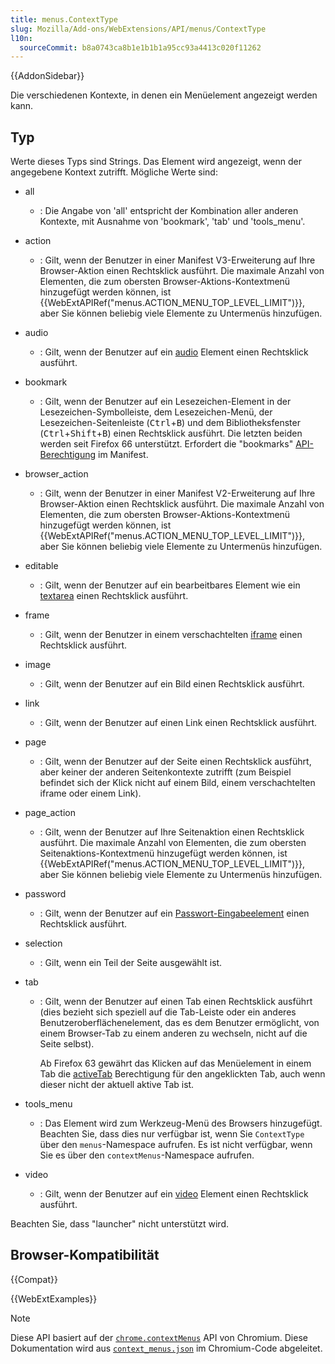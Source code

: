 ```yaml
---
title: menus.ContextType
slug: Mozilla/Add-ons/WebExtensions/API/menus/ContextType
l10n:
  sourceCommit: b8a0743ca8b1e1b1b1a95cc93a4413c020f11262
---
```


{{AddonSidebar}}

Die verschiedenen Kontexte, in denen ein Menüelement angezeigt werden kann.

## Typ

Werte dieses Typs sind Strings. Das Element wird angezeigt, wenn der angegebene Kontext zutrifft. Mögliche Werte sind:

- all
  - : Die Angabe von 'all' entspricht der Kombination aller anderen Kontexte, mit Ausnahme von 'bookmark', 'tab' und 'tools_menu'.
- action
  - : Gilt, wenn der Benutzer in einer Manifest V3-Erweiterung auf Ihre Browser-Aktion einen Rechtsklick ausführt. Die maximale Anzahl von Elementen, die zum obersten Browser-Aktions-Kontextmenü hinzugefügt werden können, ist {{WebExtAPIRef("menus.ACTION_MENU_TOP_LEVEL_LIMIT")}}, aber Sie können beliebig viele Elemente zu Untermenüs hinzufügen.
- audio
  - : Gilt, wenn der Benutzer auf ein [audio](/de/docs/Web/HTML/Element/audio) Element einen Rechtsklick ausführt.
- bookmark

  - : Gilt, wenn der Benutzer auf ein Lesezeichen-Element in der Lesezeichen-Symbolleiste, dem Lesezeichen-Menü, der Lesezeichen-Seitenleiste (<kbd>Ctrl</kbd>+<kbd>B</kbd>) und dem Bibliotheksfenster (<kbd>Ctrl</kbd>+<kbd>Shift</kbd>+<kbd>B</kbd>) einen Rechtsklick ausführt. Die letzten beiden werden seit Firefox 66 unterstützt. Erfordert die "bookmarks" [API-Berechtigung](/de/docs/Mozilla/Add-ons/WebExtensions/manifest.json/permissions#api_permissions) im Manifest.

- browser_action
  - : Gilt, wenn der Benutzer in einer Manifest V2-Erweiterung auf Ihre Browser-Aktion einen Rechtsklick ausführt. Die maximale Anzahl von Elementen, die zum obersten Browser-Aktions-Kontextmenü hinzugefügt werden können, ist {{WebExtAPIRef("menus.ACTION_MENU_TOP_LEVEL_LIMIT")}}, aber Sie können beliebig viele Elemente zu Untermenüs hinzufügen.
- editable
  - : Gilt, wenn der Benutzer auf ein bearbeitbares Element wie ein [textarea](/de/docs/Web/HTML/Element/textarea) einen Rechtsklick ausführt.
- frame
  - : Gilt, wenn der Benutzer in einem verschachtelten [iframe](/de/docs/Web/HTML/Element/iframe) einen Rechtsklick ausführt.
- image
  - : Gilt, wenn der Benutzer auf ein Bild einen Rechtsklick ausführt.
- link
  - : Gilt, wenn der Benutzer auf einen Link einen Rechtsklick ausführt.
- page
  - : Gilt, wenn der Benutzer auf der Seite einen Rechtsklick ausführt, aber keiner der anderen Seitenkontexte zutrifft (zum Beispiel befindet sich der Klick nicht auf einem Bild, einem verschachtelten iframe oder einem Link).
- page_action
  - : Gilt, wenn der Benutzer auf Ihre Seitenaktion einen Rechtsklick ausführt. Die maximale Anzahl von Elementen, die zum obersten Seitenaktions-Kontextmenü hinzugefügt werden können, ist {{WebExtAPIRef("menus.ACTION_MENU_TOP_LEVEL_LIMIT")}}, aber Sie können beliebig viele Elemente zu Untermenüs hinzufügen.
- password
  - : Gilt, wenn der Benutzer auf ein [Passwort-Eingabeelement](/de/docs/Web/HTML/Element/input/password) einen Rechtsklick ausführt.
- selection
  - : Gilt, wenn ein Teil der Seite ausgewählt ist.
- tab

  - : Gilt, wenn der Benutzer auf einen Tab einen Rechtsklick ausführt (dies bezieht sich speziell auf die Tab-Leiste oder ein anderes Benutzeroberflächenelement, das es dem Benutzer ermöglicht, von einem Browser-Tab zu einem anderen zu wechseln, nicht auf die Seite selbst).

    Ab Firefox 63 gewährt das Klicken auf das Menüelement in einem Tab die [activeTab](/de/docs/Mozilla/Add-ons/WebExtensions/manifest.json/permissions#activetab_permission) Berechtigung für den angeklickten Tab, auch wenn dieser nicht der aktuell aktive Tab ist.

- tools_menu
  - : Das Element wird zum Werkzeug-Menü des Browsers hinzugefügt. Beachten Sie, dass dies nur verfügbar ist, wenn Sie `ContextType` über den `menus`-Namespace aufrufen. Es ist nicht verfügbar, wenn Sie es über den `contextMenus`-Namespace aufrufen.
- video
  - : Gilt, wenn der Benutzer auf ein [video](/de/docs/Web/HTML/Element/video) Element einen Rechtsklick ausführt.

Beachten Sie, dass "launcher" nicht unterstützt wird.

## Browser-Kompatibilität

{{Compat}}

{{WebExtExamples}}

> [!NOTE]
> Diese API basiert auf der [`chrome.contextMenus`](https://developer.chrome.com/docs/extensions/reference/api/contextMenus#type-ContextType) API von Chromium. Diese Dokumentation wird aus [`context_menus.json`](https://chromium.googlesource.com/chromium/src/+/master/chrome/common/extensions/api/context_menus.json) im Chromium-Code abgeleitet.

